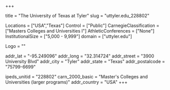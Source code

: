 
+++

title = "The University of Texas at Tyler"
slug = "uttyler.edu_228802"

Locations = ["USA","Texas"]
Control = ["Public"]
CarnegieClassification = ["Masters Colleges and Universities I"]
AthleticConferences = ["None"]
InstitutionalSize = ["5,000 - 9,999"]
domain = ["uttyler.edu"]

Logo = ""

addr_lat = "-95.249096"
addr_long = "32.314724"
addr_street = "3900 University Blvd"
addr_city = "Tyler"
addr_state = "Texas"
addr_postalcode = "75799-6699"

ipeds_unitid = "228802"
carn_2000_basic = "Master's Colleges and Universities (larger programs)"
addr_country = "USA"
+++
    
